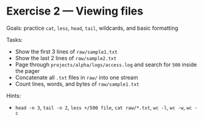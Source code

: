 # Exercise 2 — Viewing files

Goals: practice `cat`, `less`, `head`, `tail`, wildcards, and basic formatting

Tasks:
- Show the first 3 lines of `raw/sample1.txt`
- Show the last 2 lines of `raw/sample2.txt`
- Page through `projects/alpha/logs/access.log` and search for `500` inside the pager
- Concatenate all `.txt` files in `raw/` into one stream
- Count lines, words, and bytes of `raw/sample1.txt`

Hints:
- `head -n 3`, `tail -n 2`, `less +/500 file`, `cat raw/*.txt`, `wc -l`, `wc -w`, `wc -c`
